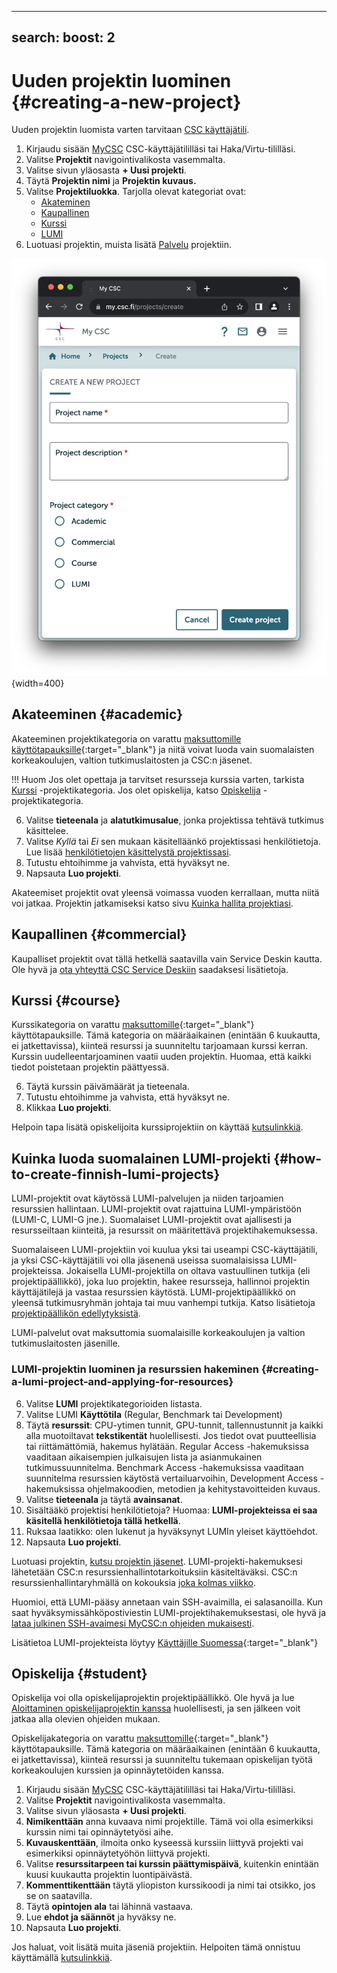 
---
search:
  boost: 2
---

# Uuden projektin luominen {#creating-a-new-project}

Uuden projektin luomista varten tarvitaan [CSC käyttäjätili](how-to-create-new-user-account.md#getting-an-account-with-haka-or-virtu).

1. Kirjaudu sisään [MyCSC](http://my.csc.fi/) CSC-käyttäjätililläsi tai Haka/Virtu-tililläsi.
2. Valitse **Projektit** navigointivalikosta vasemmalta.
3. Valitse sivun yläosasta **+ Uusi projekti**.
4. Täytä **Projektin nimi** ja **Projektin kuvaus.**
5. Valitse **Projektiluokka**. Tarjolla olevat kategoriat ovat:
	* [Akateminen](how-to-create-new-project.md#academic)
	* [Kaupallinen](how-to-create-new-project.md#commercial)
	* [Kurssi](how-to-create-new-project.md#course)
	* [LUMI](how-to-create-new-project.md#how-to-create-finnish-lumi-projects)
6. Luotuasi projektin, muista lisätä [Palvelu](how-to-add-service-access-for-project.md) projektiin.

![Uuden projektin luomisnäkymä.](../img/mycsc-create-new-project.png){width=400}

## Akateeminen {#academic}

Akateeminen projektikategoria on varattu [maksuttomille käyttötapauksille](https://research.csc.fi/free-of-charge-use-cases){:target="_blank"} ja niitä voivat luoda vain suomalaisten korkeakoulujen, valtion tutkimuslaitosten ja CSC:n jäsenet.

!!! Huom
    Jos olet opettaja ja tarvitset resursseja kurssia varten, tarkista [Kurssi](how-to-create-new-project.md#course) -projektikategoria. Jos olet opiskelija, katso [Opiskelija](how-to-create-new-project.md#student) -projektikategoria.

6. Valitse **tieteenala** ja **alatutkimusalue**, jonka projektissa tehtävä tutkimus käsittelee.
7. Valitse _Kyllä_ tai _Ei_ sen mukaan käsitelläänkö projektissasi henkilötietoja. Lue lisää [henkilötietojen käsittelystä projektissasi](../accounts/when-your-project-handles-personal-data.md).
8. Tutustu ehtoihimme ja vahvista, että hyväksyt ne.
9. Napsauta **Luo projekti**.

Akateemiset projektit ovat yleensä voimassa vuoden kerrallaan, mutta niitä voi jatkaa. Projektin jatkamiseksi katso sivu [Kuinka hallita projektiasi](how-to-manage-your-project.md).

## Kaupallinen {#commercial}

Kaupalliset projektit ovat tällä hetkellä saatavilla vain Service Deskin kautta. Ole hyvä ja [ota yhteyttä CSC Service Deskiin](../support/contact.md) saadaksesi lisätietoja.

## Kurssi {#course}

Kurssikategoria on varattu [maksuttomille](https://research.csc.fi/free-of-charge-use-cases){:target="_blank"} käyttötapauksille. Tämä kategoria on määräaikainen (enintään 6 kuukautta, ei jatkettavissa), kiinteä resurssi ja suunniteltu tarjoamaan kurssi kerran. Kurssin uudelleentarjoaminen vaatii uuden projektin. Huomaa, että kaikki tiedot poistetaan projektin päättyessä.

6. Täytä kurssin päivämäärät ja tieteenala.
7. Tutustu ehtoihimme ja vahvista, että hyväksyt ne.
8. Klikkaa **Luo projekti**.

Helpoin tapa lisätä opiskelijoita kurssiprojektiin on käyttää [kutsulinkkiä](how-to-add-members-to-project.md#using-invitation-link).

## Kuinka luoda suomalainen LUMI-projekti {#how-to-create-finnish-lumi-projects}

LUMI-projektit ovat käytössä LUMI-palvelujen ja niiden tarjoamien resurssien hallintaan. LUMI-projektit ovat rajattuina LUMI-ympäristöön (LUMI-C, LUMI-G jne.). Suomalaiset LUMI-projektit ovat ajallisesti ja resursseiltaan kiinteitä, ja resurssit on määritettävä projektihakemuksessa.

Suomalaiseen LUMI-projektiin voi kuulua yksi tai useampi CSC-käyttäjätili, ja yksi CSC-käyttäjätili voi olla jäsenenä useissa suomalaisissa LUMI-projekteissa. Jokaisella LUMI-projektilla on oltava vastuullinen tutkija (eli projektipäällikkö), joka luo projektin, hakee resursseja, hallinnoi projektin käyttäjätilejä ja vastaa resurssien käytöstä. LUMI-projektipäällikkö on yleensä tutkimusryhmän johtaja tai muu vanhempi tutkija. Katso lisätietoja [projektipäällikön edellytyksistä](https://research.csc.fi/en/prerequisites-for-a-project-manager).

LUMI-palvelut ovat maksuttomia suomalaisille korkeakoulujen ja valtion tutkimuslaitosten jäsenille.

### LUMI-projektin luominen ja resurssien hakeminen {#creating-a-lumi-project-and-applying-for-resources}

6. Valitse **LUMI** projektikategorioiden listasta.
7. Valitse LUMI **Käyttötila** (Regular, Benchmark tai Development)
8. Täytä **resurssit**: CPU-ytimen tunnit, GPU-tunnit, tallennustunnit ja kaikki alla muotoiltavat **tekstikentät** huolellisesti. Jos tiedot ovat puutteellisia tai riittämättömiä, hakemus hylätään. Regular Access -hakemuksissa vaaditaan aikaisempien julkaisujen lista ja asianmukainen tutkimussuunnitelma. Benchmark Access -hakemuksissa vaaditaan suunnitelma resurssien käytöstä vertailuarvoihin, Development Access -hakemuksissa ohjelmakoodien, metodien ja kehitystavoitteiden kuvaus.
9. Valitse **tieteenala** ja täytä **avainsanat**.
10. Sisältääkö projektisi henkilötietoja? Huomaa: **LUMI-projekteissa ei saa käsitellä henkilötietoja tällä hetkellä**.
11. Ruksaa laatikko: olen lukenut ja hyväksynyt LUMIn yleiset käyttöehdot.
12. Napsauta **Luo projekti**.

Luotuasi projektin, [kutsu projektin jäsenet](how-to-add-members-to-project.md). LUMI-projekti-hakemuksesi lähetetään CSC:n resurssienhallintotarkoituksiin käsiteltäväksi. CSC:n resurssienhallintaryhmällä on kokouksia [joka kolmas viikko](https://research.csc.fi/applying-for-computing-resources).

Huomioi, että LUMI-pääsy annetaan vain SSH-avaimilla, ei salasanoilla. Kun saat hyväksymissähköpostiviestin LUMI-projektihakemuksestasi, ole hyvä ja [lataa julkinen SSH-avaimesi MyCSC:n ohjeiden mukaisesti](../computing/connecting/ssh-keys.md).

Lisätietoa LUMI-projekteista löytyy [Käyttäjille Suomessa](https://www.lumi-supercomputer.eu/get-started-2021/users-in-finland/){:target="_blank"}

## Opiskelija {#student}

Opiskelija voi olla opiskelijaprojektin projektipäällikkö. Ole hyvä ja lue [Aloittaminen opiskelijaprojektin kanssa](../support/tutorials/student_quick.md) huolellisesti, ja sen jälkeen voit jatkaa alla olevien ohjeiden mukaan.

Opiskelijakategoria on varattu [maksuttomille](https://research.csc.fi/free-of-charge-use-cases){:target="_blank"} käyttötapauksille. Tämä kategoria on määräaikainen (enintään 6 kuukautta, ei jatkettavissa), kiinteä resurssi ja suunniteltu tukemaan opiskelijan työtä korkeakoulujen kurssien ja opinnäytetöiden kanssa.

1. Kirjaudu sisään [MyCSC](http://my.csc.fi/) CSC-käyttäjätililläsi tai Haka/Virtu-tililläsi.
2. Valitse **Projektit** navigointivalikosta vasemmalta.
3. Valitse sivun yläosasta **+ Uusi projekti**.
4. **Nimikenttään** anna kuvaava nimi projektille. Tämä voi olla esimerkiksi kurssin nimi tai opinnäytetyösi aihe.
5. **Kuvauskenttään**, ilmoita onko kyseessä kurssiin liittyvä projekti vai esimerkiksi opinnäytetyöhön liittyvä projekti.
6. Valitse **resurssitarpeen tai kurssin päättymispäivä**, kuitenkin enintään kuusi kuukautta projektin luontipäivästä.
7. **Kommenttikenttään** täytä yliopiston kurssikoodi ja nimi tai otsikko, jos se on saatavilla.
8. Täytä **opintojen ala** tai lähinnä vastaava.
9. Lue **ehdot ja säännöt** ja hyväksy ne.
10. Napsauta **Luo projekti**.

Jos haluat, voit lisätä muita jäseniä projektiin. Helpoiten tämä onnistuu käyttämällä [kutsulinkkiä](how-to-add-members-to-project.md#using-invitation-link).


